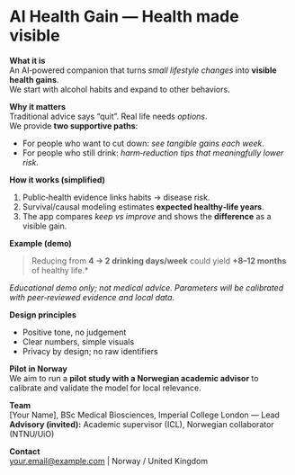 # AI Health Gain — Health made visible

**What it is**  
An AI‑powered companion that turns *small lifestyle changes* into **visible health gains**.  
We start with alcohol habits and expand to other behaviors.

**Why it matters**  
Traditional advice says “quit”. Real life needs *options*.  
We provide **two supportive paths**:  
- For people who want to cut down: *see tangible gains each week*.  
- For people who still drink: *harm‑reduction tips that meaningfully lower risk.*  

**How it works (simplified)**  
1) Public‑health evidence links habits → disease risk.  
2) Survival/causal modeling estimates **expected healthy‑life years**.  
3) The app compares *keep vs improve* and shows the **difference** as a visible gain.

**Example (demo)**  
> Reducing from **4 → 2 drinking days/week** could yield **+8–12 months** of healthy life.*

*Educational demo only; not medical advice. Parameters will be calibrated with peer‑reviewed evidence and local data.*

**Design principles**  
- Positive tone, no judgement  
- Clear numbers, simple visuals  
- Privacy by design; no raw identifiers

**Pilot in Norway**  
We aim to run a **pilot study with a Norwegian academic advisor** to calibrate and validate the model for local relevance.

**Team**  
[Your Name], BSc Medical Biosciences, Imperial College London — Lead  
**Advisory (invited):** Academic supervisor (ICL), Norwegian collaborator (NTNU/UiO)

**Contact**  
your.email@example.com | Norway / United Kingdom
